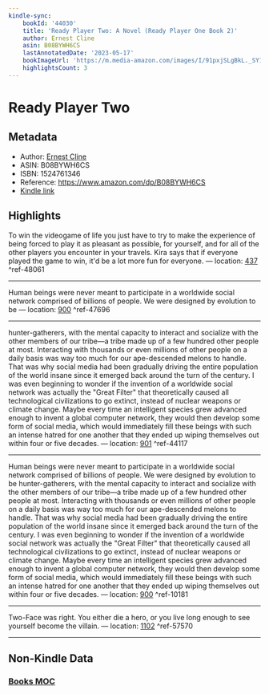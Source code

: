```yaml
---
kindle-sync:
    bookId: '44030'
    title: 'Ready Player Two: A Novel (Ready Player One Book 2)'
    author: Ernest Cline
    asin: B08BYWH6CS
    lastAnnotatedDate: '2023-05-17'
    bookImageUrl: 'https://m.media-amazon.com/images/I/91pxjSLgBkL._SY160.jpg'
    highlightsCount: 3
---
```


# Ready Player Two

## Metadata

-   Author: [Ernest Cline](https://www.amazon.comundefined)
-   ASIN: B08BYWH6CS
-   ISBN: 1524761346
-   Reference: https://www.amazon.com/dp/B08BYWH6CS
-   [Kindle link](kindle://book?action=open&asin=B08BYWH6CS)

## Highlights

To win the videogame of life you just have to try to make the experience of being forced to play it as pleasant as possible, for yourself, and for all of the other players you encounter in your travels. Kira says that if everyone played the game to win, it'd be a lot more fun for everyone. — location: [437](kindle://book?action=open&asin=B08BYWH6CS&location=437) ^ref-48061

---

Human beings were never meant to participate in a worldwide social network comprised of billions of people. We were designed by evolution to be — location: [900](kindle://book?action=open&asin=B08BYWH6CS&location=900) ^ref-47696

---

hunter-gatherers, with the mental capacity to interact and socialize with the other members of our tribe—a tribe made up of a few hundred other people at most. Interacting with thousands or even millions of other people on a daily basis was way too much for our ape-descended melons to handle. That was why social media had been gradually driving the entire population of the world insane since it emerged back around the turn of the century. I was even beginning to wonder if the invention of a worldwide social network was actually the "Great Filter" that theoretically caused all technological civilizations to go extinct, instead of nuclear weapons or climate change. Maybe every time an intelligent species grew advanced enough to invent a global computer network, they would then develop some form of social media, which would immediately fill these beings with such an intense hatred for one another that they ended up wiping themselves out within four or five decades. — location: [901](kindle://book?action=open&asin=B08BYWH6CS&location=901) ^ref-44117

---

Human beings were never meant to participate in a worldwide social network comprised of billions of people. We were designed by evolution to be hunter-gatherers, with the mental capacity to interact and socialize with the other members of our tribe—a tribe made up of a few hundred other people at most. Interacting with thousands or even millions of other people on a daily basis was way too much for our ape-descended melons to handle. That was why social media had been gradually driving the entire population of the world insane since it emerged back around the turn of the century. I was even beginning to wonder if the invention of a worldwide social network was actually the "Great Filter" that theoretically caused all technological civilizations to go extinct, instead of nuclear weapons or climate change. Maybe every time an intelligent species grew advanced enough to invent a global computer network, they would then develop some form of social media, which would immediately fill these beings with such an intense hatred for one another that they ended up wiping themselves out within four or five decades. — location: [900](kindle://book?action=open&asin=B08BYWH6CS&location=900) ^ref-10181

---

Two-Face was right. You either die a hero, or you live long enough to see yourself become the villain. — location: [1102](kindle://book?action=open&asin=B08BYWH6CS&location=1102) ^ref-57570

---

## Non-Kindle Data

### [Books MOC](Books%20MOC.md)
